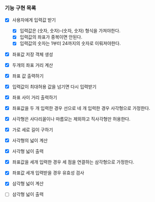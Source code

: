 ### 기능 구현 목록
- [x] 사용자에게 입력값 받기
  - [x] 입력값은 (숫자, 숫자)-(숫자, 숫자) 형식을 가져야한다.
  - [x] 입력값의 좌표가 중복이면 안된다.
  - [x] 입력값의 숫자는 1부터 24까지의 숫자로 이뤄져야한다.
- [x] 좌표값 저장 객체 생성
- [x] 두개의 좌표 거리 계산
- [x] 좌표 값 출력하기
- [x] 입력값이 최대허용 값을 넘기면 다시 입력받기
- [x] 좌표 사이 거리 출력하기
- [x] 좌표값을 두 개 입력한 경우 선으로 네 개 입력한 경우 사각형으로 가정한다.
- [x] 사각형은 사다리꼴이나 마름모는 제외하고 직사각형만 허용한다.
- [x] 가로 세로 길이 구하기
- [x] 사각형의 넓이 계산
- [x] 사각형 넓이 출력
- [x] 좌표값을 세개 입력한 경우 세 점을 연결하는 삼각형으로 가정한다.
- [x] 좌표값 세개 입력받을 경우 유효성 검사
- [x] 삼각형 넓이 계산
- [ ] 삼각형 넓이 출력








